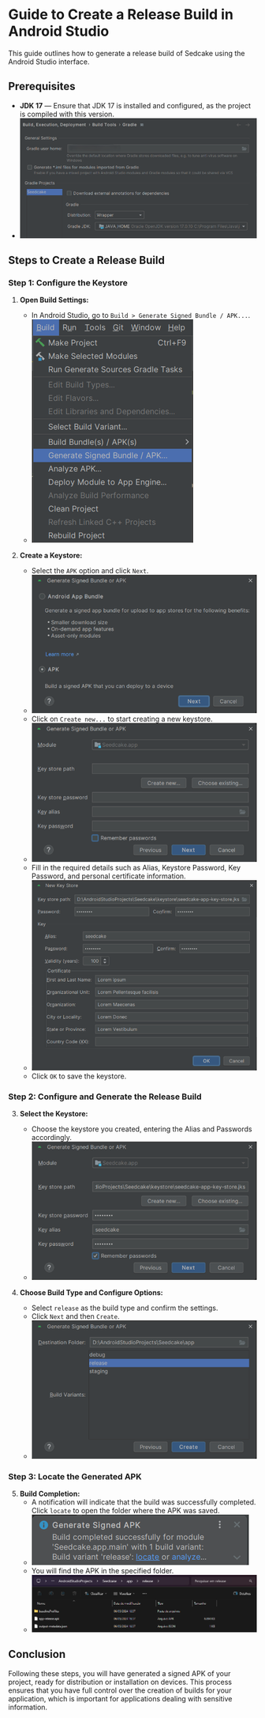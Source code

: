 # Guide to Create a Release Build in Android Studio

This guide outlines how to generate a release build of Sedcake using the Android Studio interface.

## Prerequisites

- **JDK 17** — Ensure that JDK 17 is installed and configured, as the project is compiled with this version.
- ![JDK 17](sources/wiki/release/build-0.png)

## Steps to Create a Release Build

### Step 1: Configure the Keystore

1. **Open Build Settings:**
   - In Android Studio, go to `Build > Generate Signed Bundle / APK...`.
   - ![Build Settings](sources/wiki/release/build-1.png)

2. **Create a Keystore:**
   - Select the `APK` option and click `Next`.
   - ![APK Selection](sources/wiki/release/build-2.png)
   - Click on `Create new...` to start creating a new keystore.
   - ![Create Keystore](sources/wiki/release/build-3.png)
   - Fill in the required details such as Alias, Keystore Password, Key Password, and personal certificate information.
   - ![Keystore Details](sources/wiki/release/build-4.png)
   - Click `OK` to save the keystore.

### Step 2: Configure and Generate the Release Build

3. **Select the Keystore:**
   - Choose the keystore you created, entering the Alias and Passwords accordingly.
   - ![Keystore Selection](sources/wiki/release/build-5.png)

4. **Choose Build Type and Configure Options:**
   - Select `release` as the build type and confirm the settings.
   - Click `Next` and then `Create`.
   - ![Build Configuration](sources/wiki/release/build-6.png)

### Step 3: Locate the Generated APK

5. **Build Completion:**
   - A notification will indicate that the build was successfully completed. Click `locate` to open the folder where the APK was saved.
   - ![Build Completed](sources/wiki/release/build-7.png)
   - You will find the APK in the specified folder.
   - ![Locate APK](sources/wiki/release/build-8.png)

## Conclusion

Following these steps, you will have generated a signed APK of your project, ready for distribution or installation on devices. This process ensures that you have full control over the creation of builds for your application, which is important for applications dealing with sensitive information.
